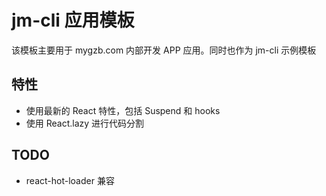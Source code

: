# jm-cli 应用模板

该模板主要用于 mygzb.com 内部开发 APP 应用。同时也作为 jm-cli 示例模板

## 特性

- 使用最新的 React 特性，包括 Suspend 和 hooks
- 使用 React.lazy 进行代码分割

## TODO

- react-hot-loader 兼容
